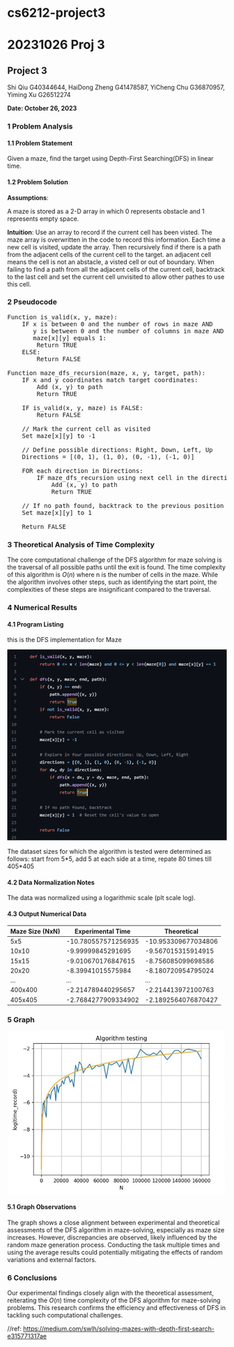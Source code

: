 # cs6212-project3


# 20231026 Proj 3

## Project 3

Shi Qiu G40344644, HaiDong Zheng G41478587, YiCheng Chu G36870957, Yiming Xu G26512274


**Date: October 26, 2023**

### 1 Problem Analysis
#### 1.1 Problem Statement
Given a maze, find the target using Depth-First Searching(DFS) in linear time.
#### 1.2 Problem Solution
**Assumptions**:


A maze is stored as a 2-D array in which 0 represents obstacle and 1 represents empty space.


**Intuition**:
Use an array to record if the current cell has been visted. The maze array is overwritten in the code to record this information.
Each time a new cell is visited, update the array. Then recursively find if there is a path from the adjacent cells of the current cell to the target. an adjacent cell means the cell is not an abstacle, a visted cell or out of boundary. When failing to find a path from all the adjacent cells of the current cell, backtrack to the last cell and set the current cell unvisited to allow other pathes to use this cell.

### 2 Pseudocode
<pre>
Function is_valid(x, y, maze):
    IF x is between 0 and the number of rows in maze AND 
       y is between 0 and the number of columns in maze AND 
       maze[x][y] equals 1:
        Return TRUE
    ELSE:
        Return FALSE

Function maze_dfs_recursion(maze, x, y, target, path):
    IF x and y coordinates match target coordinates:
        Add (x, y) to path
        Return TRUE
    
    IF is_valid(x, y, maze) is FALSE:
        Return FALSE

    // Mark the current cell as visited
    Set maze[x][y] to -1

    // Define possible directions: Right, Down, Left, Up
    Directions = [(0, 1), (1, 0), (0, -1), (-1, 0)]
    
    FOR each direction in Directions:
        IF maze_dfs_recursion using next cell in the direction is TRUE:
            Add (x, y) to path
            Return TRUE

    // If no path found, backtrack to the previous position
    Set maze[x][y] to 1
    
    Return FALSE
</pre>

### 3 Theoretical Analysis of Time Complexity

The core computational challenge of the DFS algorithm for maze solving is the traversal of all possible paths until the exit is found. The time complexity of this algorithm is $O(n)$ where n is the number of cells in the maze. While the algorithm involves other steps, such as identifying the start point, the complexities of these steps are insignificant compared to the traversal.

### 4 Numerical Results

#### 4.1 Program Listing

this is the DFS implementation for Maze


![(300)image.png|300](https://raw.githubusercontent.com/ryan0980/expert-potato/main/img/202310262221662.png)


The dataset sizes for which the algorithm is tested were determined as follows: start from 5\*5, add 5 at each side at a time, repate 80 times till 405\*405

#### 4.2 Data Normalization Notes

The data was normalized using a logarithmic scale (plt scale log).

#### 4.3 Output Numerical Data

| Maze Size (NxN) | Experimental Time  | Theoretical|
|-----------------|------------------------|-----------------------|
| 5x5 | -10.780557571256935 | -10.953309677034806 |
| 10x10 |-9.99999845291695 | -9.567015315914915 |
| 15x15 | -9.010670176847615 | -8.756085099698586 |
| 20x20 | -8.39941015575984 | -8.180720954795024|
| … | … | … |
| 400x400 |-2.214789440295657 | -2.214413972100763|
| 405x405 |-2.7684277909334902 |-2.1892564076870427 |

### 5 Graph

![image.png](https://raw.githubusercontent.com/ryan0980/expert-potato/main/img/202310262217260.png)

#### 5.1 Graph Observations

The graph shows a close alignment between experimental and theoretical assessments of the DFS algorithm in maze-solving, especially as maze size increases. However, discrepancies are observed, likely influenced by the random maze generation process. Conducting the task multiple times and using the average results could potentially mitigating the effects of random variations and external factors.

### 6 Conclusions

Our experimental findings closely align with the theoretical assessment, reiterating the $O(n)$ time complexity of the DFS algorithm for maze-solving problems. This research confirms the efficiency and effectiveness of DFS in tackling such computational challenges.

//ref: <https://medium.com/swlh/solving-mazes-with-depth-first-search-e315771317ae>
